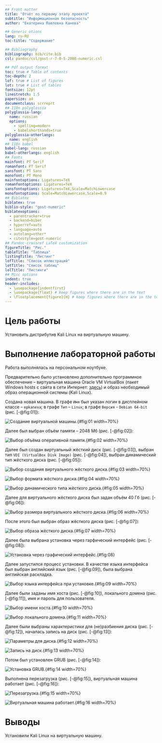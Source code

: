 ```yaml
---
## Front matter
title: "Отчёт по первому этапу проекта"
subtitle: "Информационная безопасность"
author: "Екатерина Павловна Канева"

## Generic otions
lang: ru-RU
toc-title: "Содержание"

## Bibliography
bibliography: bib/cite.bib
csl: pandoc/csl/gost-r-7-0-5-2008-numeric.csl

## Pdf output format
toc: true # Table of contents
toc-depth: 2
lof: true # List of figures
lot: true # List of tables
fontsize: 12pt
linestretch: 1.5
papersize: a4
documentclass: scrreprt
## I18n polyglossia
polyglossia-lang:
  name: russian
  options:
	- spelling=modern
	- babelshorthands=true
polyglossia-otherlangs:
  name: english
## I18n babel
babel-lang: russian
babel-otherlangs: english
## Fonts
mainfont: PT Serif
romanfont: PT Serif
sansfont: PT Sans
monofont: PT Mono
mainfontoptions: Ligatures=TeX
romanfontoptions: Ligatures=TeX
sansfontoptions: Ligatures=TeX,Scale=MatchLowercase
monofontoptions: Scale=MatchLowercase,Scale=0.9
## Biblatex
biblatex: true
biblio-style: "gost-numeric"
biblatexoptions:
  - parentracker=true
  - backend=biber
  - hyperref=auto
  - language=auto
  - autolang=other*
  - citestyle=gost-numeric
## Pandoc-crossref LaTeX customization
figureTitle: "Рис."
tableTitle: "Таблица"
listingTitle: "Листинг"
lofTitle: "Список иллюстраций"
lotTitle: "Список таблиц"
lolTitle: "Листинги"
## Misc options
indent: true
header-includes:
  - \usepackage{indentfirst}
  - \usepackage{float} # keep figures where there are in the text
  - \floatplacement{figure}{H} # keep figures where there are in the text
---
```


# Цель работы

Установить дистрибутив Kali Linux на виртуальную машину.

# Выполнение лабораторной работы

Работа выполнялась на персональном ноутбуке.

Предварительно было установлено дополнительно программное обеспечение – виртуальная машина Oracle VM VirtualBox (пакет Windows hosts с сайта в сети Интернет: [здесь](https://www.virtualbox.org/wiki/Downloads)) и образ необходимый образ операционной системы (Kali Linux).

Создана новая машина. В графе `Имя` был указан логин в дисплейном классе – `epkaneva`; в графе `Тип` – `Linux`; в графе `Версия` - `Debian 64-bit` (рис. [-@fig:01]):

![Создание виртуальной машины.](image/01.png){#fig:01 width=70%}

Далее был выбран объём памяти – 2048 Мб (рис. [-@fig:02]):

![Выбор объёма оперативной памяти.](image/02.png){#fig:02 width=70%}

Далее был создан виртуальный жёсткий диск (рис. [-@fig:03]), выбран тип `VDI (VirtualBox Disk Image)` (рис. [-@fig:04]), выбран динамический тип жёсткого диска (рис. [-@fig:05]):

![Выбор создания виртуального жёсткого диска.](image/03.png){#fig:03 width=70%}

![Выбор формата жёсткого диска.](image/04.png){#fig:04 width=70%}

![Выбор динамического типа жёсткого диска.](image/05.png){#fig:05 width=70%}

Далее для виртуального жёсткого диска был задан объём 40 Гб (рис. [-@fig:06]):

![Выбор размера виртуального жёсткого диска.](image/06.png){#fig:06 width=70%}

После этого был выбран образ жёсткого диска (рис. [-@fig:07]):

![Выбор образа жёсткого диска.](image/07.png){#fig:07 width=70%}

Далее была выбрана установка через гарфический интерфейс (рис. [-@fig:08]):

![Установка через графический интерфейс.](image/08.png){#fig:08}

Далее запустился процесс установки. В качестве языка интерфейса был выбран английский язык (рис. [-@fig:09]), была выбрана английская раскладка.

![Выбор языка интерфейса при установке.](image/09.png){#fig:09 width=70%}

Далее были заданы имя хоста (рис. [-@fig:10]), локального домена (рис. [-@fig:11]), имя и пароль для пользователя.

![Выбор имени хоста.](image/10.png){#fig:10 width=70%}

![Выбор локального домена.](image/11.png){#fig:11 width=70%}

Далее были выбраны характеристики для (не)разбиения диска (рис. [-@fig:12]), началась запись на диск (рис. [-@fig:13]):

![Параметры для диска.](image/12.png){#fig:12 width=70%}

![Запись на диск.](image/13.png){#fig:13 width=70%}

Потом был установлен GRUB (рис. [-@fig:14]):

![Установка GRUB.](image/14.png){#fig:14 width=70%}

Выполнена перезагрузка (рис. [-@fig:15]), виртуальная машина работает (рис. [-@fig:16]):

![Перезагрузка.](image/15.png){#fig:15 width=70%}

![Виртуальная машина работает.](image/16.png){#fig:16 width=70%}

# Выводы

Установили Kali Linux на виртуальную машину.
